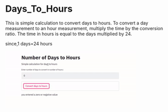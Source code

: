 # Days_To_Hours
This is simple calculation to convert days to hours.
To convert a day measurement to an hour measurement, multiply the time by the conversion ratio. The time in hours is equal to the days multiplied by 24.

since,1 days=24 hours

![gif](https://github.com/TapendraBaduwal/Days_To_Hours/blob/master/ezgif.com-gif-maker%20(1).gif)
